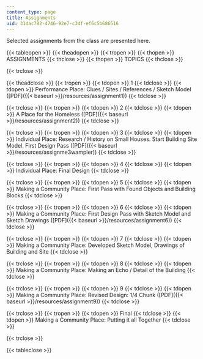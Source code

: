```yaml
---
content_type: page
title: Assignments
uid: 31dac782-4746-92e7-c34f-ef6c5b686516
---
```


Selected assignments from the class are presented here.

{{< tableopen >}}
{{< theadopen >}}
{{< tropen >}}
{{< thopen >}}
ASSIGNMENTS
{{< thclose >}}
{{< thopen >}}
TOPICS
{{< thclose >}}

{{< trclose >}}

{{< theadclose >}}
{{< tropen >}}
{{< tdopen >}}
1
{{< tdclose >}}
{{< tdopen >}}
Performance Place: Clues / Sites / References / Sketch Model ([PDF]({{< baseurl >}}/resources/assignment1))
{{< tdclose >}}

{{< trclose >}}
{{< tropen >}}
{{< tdopen >}}
2
{{< tdclose >}}
{{< tdopen >}}
A Place for the Homeless ([PDF]({{< baseurl >}}/resources/assignment2))
{{< tdclose >}}

{{< trclose >}}
{{< tropen >}}
{{< tdopen >}}
3
{{< tdclose >}}
{{< tdopen >}}
Individual Place: Research / History on Small Houses. Start Building Site Model. First Design Pass ([PDF]({{< baseurl >}}/resources/assignme3wampler))
{{< tdclose >}}

{{< trclose >}}
{{< tropen >}}
{{< tdopen >}}
4
{{< tdclose >}}
{{< tdopen >}}
Individual Place: Final Design
{{< tdclose >}}

{{< trclose >}}
{{< tropen >}}
{{< tdopen >}}
5
{{< tdclose >}}
{{< tdopen >}}
Making a Community Place: First Pass with Found Objects and Building Blocks
{{< tdclose >}}

{{< trclose >}}
{{< tropen >}}
{{< tdopen >}}
6
{{< tdclose >}}
{{< tdopen >}}
Making a Community Place: First Design Pass with Sketch Model and Sketch Drawings ([PDF]({{< baseurl >}}/resources/assignment6))
{{< tdclose >}}

{{< trclose >}}
{{< tropen >}}
{{< tdopen >}}
7
{{< tdclose >}}
{{< tdopen >}}
Making a Community Place: Developed Sketch Model, Drawings of Building and Site
{{< tdclose >}}

{{< trclose >}}
{{< tropen >}}
{{< tdopen >}}
8
{{< tdclose >}}
{{< tdopen >}}
Making a Community Place: Making an Echo / Detail of the Building
{{< tdclose >}}

{{< trclose >}}
{{< tropen >}}
{{< tdopen >}}
9
{{< tdclose >}}
{{< tdopen >}}
Making a Community Place: Revised Design: 1/4 Chunk ([PDF]({{< baseurl >}}/resources/assignment9))
{{< tdclose >}}

{{< trclose >}}
{{< tropen >}}
{{< tdopen >}}
Final
{{< tdclose >}}
{{< tdopen >}}
Making a Community Place: Putting it all Together
{{< tdclose >}}

{{< trclose >}}

{{< tableclose >}}